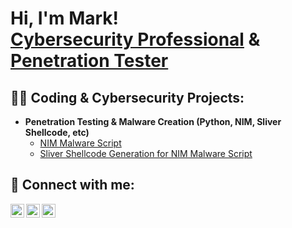<h1>Hi, I'm Mark! <br/><a href="https://github.com/Marksecpro">Cybersecurity Professional</a> & <a href="https://www.linkedin.com/in/mark-farag-73b29216a/">Penetration Tester</a></h1>

<h2>👨‍💻 Coding & Cybersecurity Projects:</h2>

- <b>Penetration Testing & Malware Creation (Python, NIM, Sliver Shellcode, etc)</b>
  - [NIM Malware Script](https://github.com/MarkSecPro/MarkSecPro/blob/main/MalwareScript)
  - [Sliver Shellcode Generation for NIM Malware Script](https://github.com/MarkSecPro/MarkSecPro/blob/main/ShellcodeViaSliver) <b><i></b></i>

<h2> 🤳 Connect with me:</h2>

[<img align="left" alt="Marksecpro | YouTube" width="22px" src="https://cdn.jsdelivr.net/npm/simple-icons@v3/icons/youtube.svg" />][youtube]
[<img align="left" alt="Marksecpro | LinkedIn" width="22px" src="https://cdn.jsdelivr.net/npm/simple-icons@v3/icons/linkedin.svg" />][linkedin]
[<img align="left" alt="Marksecpro | Instagram" width="22px" src="https://cdn.jsdelivr.net/npm/simple-icons@v3/icons/instagram.svg" />][instagram]

[youtube]: https://www.youtube.com/c/superhumanfitness
[instagram]: https://www.instagram.com/markthisjourney/
[linkedin]: https://linkedin.com/in/mark-farag-73b29216a

<!--
**MarkSecPro/MarkSecPro** is a ✨ _special_ ✨ repository because its `README.md` (this file) appears on your GitHub profile.
